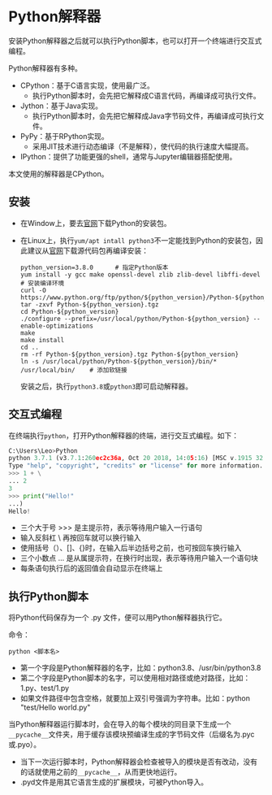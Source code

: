 # Python解释器

安装Python解释器之后就可以执行Python脚本，也可以打开一个终端进行交互式编程。

Python解释器有多种。
- CPython：基于C语言实现，使用最广泛。
  - 执行Python脚本时，会先把它解释成C语言代码，再编译成可执行文件。
- Jython：基于Java实现。
  - 执行Python脚本时，会先把它解释成Java字节码文件，再编译成可执行文件。
- PyPy：基于RPython实现。
  - 采用JIT技术进行动态编译（不是解释），使代码的执行速度大幅提高。
- IPython：提供了功能更强的shell，通常与Jupyter编辑器搭配使用。

本文使用的解释器是CPython。

## 安装

- 在Window上，要去[官网](https://www.python.org/downloads/windows/)下载Python的安装包。
- 在Linux上，执行`yum/apt intall python3`不一定能找到Python的安装包，因此建议从[官网](https://www.python.org/downloads/source/)下载源代码包再编译安装：

  ```shell
  python_version=3.8.0      # 指定Python版本
  yum install -y gcc make openssl-devel zlib zlib-devel libffi-devel   # 安装编译环境
  curl -O https://www.python.org/ftp/python/${python_version}/Python-${python_version}.tgz
  tar -zxvf Python-${python_version}.tgz
  cd Python-${python_version}
  ./configure --prefix=/usr/local/python/Python-${python_version} --enable-optimizations
  make
  make install
  cd ..
  rm -rf Python-${python_version}.tgz Python-${python_version}
  ln -s /usr/local/python/Python-${python_version}/bin/* /usr/local/bin/    # 添加软链接
  ```

  安装之后，执行`python3.8`或`python3`即可启动解释器。

## 交互式编程

在终端执行`python`，打开Python解释器的终端，进行交互式编程。如下：

```python
C:\Users\Leo>Python
python 3.7.1 (v3.7.1:260ec2c36a, Oct 20 2018, 14:05:16) [MSC v.1915 32 bit (Intel)] on win32
Type "help", "copyright", "credits" or "license" for more information.
>>> 1 + \
... 2
3
>>> print("Hello!"
...)
Hello!
```

- 三个大于号 >>> 是主提示符，表示等待用户输入一行语句
- 输入反斜杠 \ 再按回车就可以换行输入
- 使用括号（）、[]、{}时，在输入后半边括号之前，也可按回车换行输入
- 三个小数点 ... 是从属提示符，在换行时出现，表示等待用户输入一个语句块
- 每条语句执行后的返回值会自动显示在终端上

## 执行Python脚本

将Python代码保存为一个 .py 文件，便可以用Python解释器执行它。

命令：

    python <脚本名>

- 第一个字段是Python解释器的名字，比如：python3.8、/usr/bin/python3.8
- 第二个字段是Python脚本的名字，可以使用相对路径或绝对路径，比如：1.py、test/1.py
- 如果文件路径中包含空格，就要加上双引号强调为字符串。比如：python "test/Hello world.py"

当Python解释器运行脚本时，会在导入的每个模块的同目录下生成一个`__pycache__`文件夹，用于缓存该模块预编译生成的字节码文件（后缀名为.pyc或.pyo）。

- 当下一次运行脚本时，Python解释器会检查被导入的模块是否有改动，没有的话就使用之前的`__pycache__`，从而更快地运行。
- .pyd文件是用其它语言生成的扩展模块，可被Python导入。
